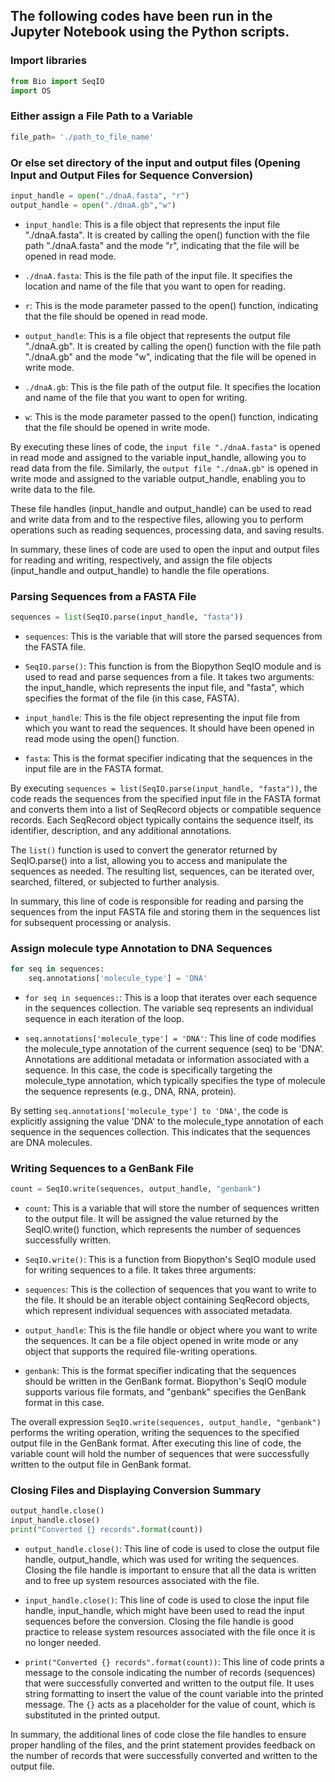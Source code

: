 ## The following codes have been run in the Jupyter Notebook using the Python scripts.


### Import libraries

```python
from Bio import SeqIO
import OS
```

### Either assign a File Path to a Variable

```python
file_path= './path_to_file_name'
```

### Or else set directory of the input and output files (Opening Input and Output Files for Sequence Conversion)

```python
input_handle = open("./dnaA.fasta", "r")
output_handle = open("./dnaA.gb","w")          
```
* ```input_handle```: This is a file object that represents the input file "./dnaA.fasta". It is created by calling the open() function with the file path "./dnaA.fasta" and the mode "r", indicating that the file will be opened in read mode.

* ```./dnaA.fasta```: This is the file path of the input file. It specifies the location and name of the file that you want to open for reading.

* ```r```: This is the mode parameter passed to the open() function, indicating that the file should be opened in read mode.

* ```output_handle```: This is a file object that represents the output file "./dnaA.gb". It is created by calling the open() function with the file path "./dnaA.gb" and the mode "w", indicating that the file will be opened in write mode.

* ```./dnaA.gb```: This is the file path of the output file. It specifies the location and name of the file that you want to open for writing.

* ```w```: This is the mode parameter passed to the open() function, indicating that the file should be opened in write mode.

By executing these lines of code, the ```input file "./dnaA.fasta"``` is opened in read mode and assigned to the variable input_handle, allowing you to read data from the file. Similarly, the ```output file "./dnaA.gb"``` is opened in write mode and assigned to the variable output_handle, enabling you to write data to the file.

These file handles (input_handle and output_handle) can be used to read and write data from and to the respective files, allowing you to perform operations such as reading sequences, processing data, and saving results.

In summary, these lines of code are used to open the input and output files for reading and writing, respectively, and assign the file objects (input_handle and output_handle) to handle the file operations.

### Parsing Sequences from a FASTA File

```python
sequences = list(SeqIO.parse(input_handle, "fasta"))
```
* ```sequences```: This is the variable that will store the parsed sequences from the FASTA file.

* ```SeqIO.parse()```: This function is from the Biopython SeqIO module and is used to read and parse sequences from a file. It takes two arguments: the input_handle, which represents the input file, and "fasta", which specifies the format of the file (in this case, FASTA).

* ```input_handle```: This is the file object representing the input file from which you want to read the sequences. It should have been opened in read mode using the open() function.

* ```fasta```: This is the format specifier indicating that the sequences in the input file are in the FASTA format.

By executing ```sequences = list(SeqIO.parse(input_handle, "fasta"))```, the code reads the sequences from the specified input file in the FASTA format and converts them into a list of SeqRecord objects or compatible sequence records. Each SeqRecord object typically contains the sequence itself, its identifier, description, and any additional annotations.

The ```list()``` function is used to convert the generator returned by SeqIO.parse() into a list, allowing you to access and manipulate the sequences as needed. The resulting list, sequences, can be iterated over, searched, filtered, or subjected to further analysis.

In summary, this line of code is responsible for reading and parsing the sequences from the input FASTA file and storing them in the sequences list for subsequent processing or analysis.


### Assign molecule type Annotation to DNA Sequences

```python
for seq in sequences:
    seq.annotations['molecule_type'] = 'DNA'
```

* ```for seq in sequences:```: This is a loop that iterates over each sequence in the sequences collection. The variable seq represents an individual sequence in each iteration of the loop.

* ```seq.annotations['molecule_type'] = 'DNA'```: This line of code modifies the molecule_type annotation of the current sequence (seq) to be 'DNA'. Annotations are additional metadata or information associated with a sequence. In this case, the code is specifically targeting the molecule_type annotation, which typically specifies the type of molecule the sequence represents (e.g., DNA, RNA, protein).

By setting ```seq.annotations['molecule_type'] to 'DNA'```, the code is explicitly assigning the value 'DNA' to the molecule_type annotation of each sequence in the sequences collection. This indicates that the sequences are DNA molecules.

### Writing Sequences to a GenBank File

```python
count = SeqIO.write(sequences, output_handle, "genbank")
```
* ```count```: This is a variable that will store the number of sequences written to the output file. It will be assigned the value returned by the SeqIO.write() function, which represents the number of sequences successfully written.

* ```SeqIO.write()```: This is a function from Biopython's SeqIO module used for writing sequences to a file. It takes three arguments:

* ```sequences```: This is the collection of sequences that you want to write to the file. It should be an iterable object containing SeqRecord objects, which represent individual sequences with associated metadata.

* ```output_handle```: This is the file handle or object where you want to write the sequences. It can be a file object opened in write mode or any object that supports the required file-writing operations.

* ```genbank```: This is the format specifier indicating that the sequences should be written in the GenBank format. Biopython's SeqIO module supports various file formats, and "genbank" specifies the GenBank format in this case.

The overall expression ```SeqIO.write(sequences, output_handle, "genbank")``` performs the writing operation, writing the sequences to the specified output file in the GenBank format. After executing this line of code, the variable count will hold the number of sequences that were successfully written to the output file in GenBank format.

### Closing Files and Displaying Conversion Summary

```python
output_handle.close()
input_handle.close()
print("Converted {} records".format(count))
```
* ```output_handle.close()```: This line of code is used to close the output file handle, output_handle, which was used for writing the sequences. Closing the file handle is important to ensure that all the data is written and to free up system resources associated with the file.

* ```input_handle.close()```: This line of code is used to close the input file handle, input_handle, which might have been used to read the input sequences before the conversion. Closing the file handle is good practice to release system resources associated with the file once it is no longer needed.

* ```print("Converted {} records".format(count))```: This line of code prints a message to the console indicating the number of records (sequences) that were successfully converted and written to the output file. It uses string formatting to insert the value of the count variable into the printed message. The ```{}``` acts as a placeholder for the value of count, which is substituted in the printed output.

In summary, the additional lines of code close the file handles to ensure proper handling of the files, and the print statement provides feedback on the number of records that were successfully converted and written to the output file.


